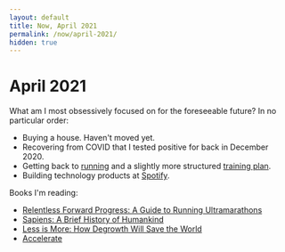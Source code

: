 ```yaml
---
layout: default 
title: Now, April 2021
permalink: /now/april-2021/
hidden: true
---
```


April 2021
===
What am I most obsessively focused on for the foreseeable future? In no particular order:

- Buying a house. Haven't moved yet.
- Recovering from COVID that I tested positive for back in December 2020.
- Getting back to [running](https://www.strava.com/athletes/26672410) and a slightly more structured [training plan](https://docs.google.com/spreadsheets/d/1C6kI-71EpqCNhQtRsy4kElkjy1uvSkKkk5I9To0X_aw/edit). 
- Building technology products at [Spotify](https://www.spotify.com/).

Books I'm reading:
- [Relentless Forward Progress: A Guide to Running Ultramarathons](https://www.goodreads.com/book/show/10293025-relentless-forward-progress)
- [Sapiens: A Brief History of Humankind](https://www.goodreads.com/book/show/23692271-sapiens)
- [Less is More: How Degrowth Will Save the World](https://www.goodreads.com/book/show/53328332-less-is-more)
- [Accelerate](https://www.goodreads.com/book/show/35747076-accelerate)
